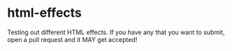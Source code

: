 # html-effects
Testing out different HTML effects. If you have any that you want to submit, open a pull request and it MAY get accepted!
